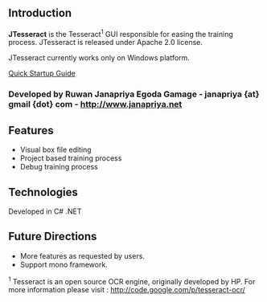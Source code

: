 ## Introduction ##
**JTesseract** is the Tesseract<sup>1</sup> GUI responsible for easing the training process. JTesseract is released under Apache 2.0 license.

JTesseract currently works only on Windows platform.

[Quick Startup Guide](http://code.google.com/p/jtesseract/wiki/QuickStartupGuide)

### Developed by Ruwan Janapriya Egoda Gamage - janapriya {at} gmail {dot} com  - http://www.janapriya.net ###


## Features ##
  * Visual box file editing
  * Project based training process
  * Debug training process

## Technologies ##
Developed in C# .NET

## Future Directions ##
  * More features as requested by users.
  * Support mono framework.

<sup>1</sup> Tesseract is an open source OCR engine, originally developed by HP. For more information please visit : http://code.google.com/p/tesseract-ocr/